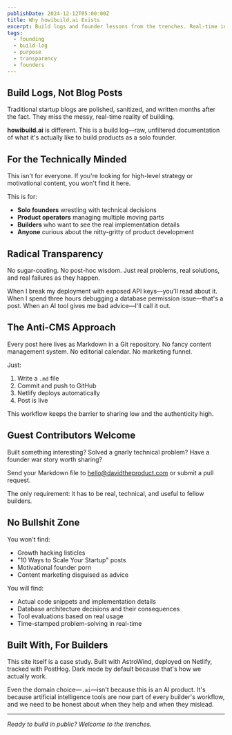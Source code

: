 ```yaml
---
publishDate: 2024-12-12T05:00:00Z
title: Why howibuild.ai Exists
excerpt: Build logs and founder lessons from the trenches. Real-time insights for solo founders, product operators, and technically minded builders.
tags:
  - founding
  - build-log
  - purpose
  - transparency
  - founders
---
```


## Build Logs, Not Blog Posts

Traditional startup blogs are polished, sanitized, and written months after the fact. They miss the messy, real-time reality of building.

**howibuild.ai** is different. This is a build log—raw, unfiltered documentation of what it's actually like to build products as a solo founder.

## For the Technically Minded

This isn't for everyone. If you're looking for high-level strategy or motivational content, you won't find it here.

This is for:
- **Solo founders** wrestling with technical decisions
- **Product operators** managing multiple moving parts  
- **Builders** who want to see the real implementation details
- **Anyone** curious about the nitty-gritty of product development

## Radical Transparency

No sugar-coating. No post-hoc wisdom. Just real problems, real solutions, and real failures as they happen.

When I break my deployment with exposed API keys—you'll read about it. When I spend three hours debugging a database permission issue—that's a post. When an AI tool gives me bad advice—I'll call it out.

## The Anti-CMS Approach

Every post here lives as Markdown in a Git repository. No fancy content management system. No editorial calendar. No marketing funnel.

Just:
1. Write a `.md` file
2. Commit and push to GitHub
3. Netlify deploys automatically
4. Post is live

This workflow keeps the barrier to sharing low and the authenticity high.

## Guest Contributors Welcome

Built something interesting? Solved a gnarly technical problem? Have a founder war story worth sharing?

Send your Markdown file to hello@davidtheproduct.com or submit a pull request. 

The only requirement: it has to be real, technical, and useful to fellow builders.

## No Bullshit Zone

You won't find:
- Growth hacking listicles
- "10 Ways to Scale Your Startup" posts
- Motivational founder porn
- Content marketing disguised as advice

You will find:
- Actual code snippets and implementation details
- Database architecture decisions and their consequences  
- Tool evaluations based on real usage
- Time-stamped problem-solving in real-time

## Built With, For Builders

This site itself is a case study. Built with AstroWind, deployed on Netlify, tracked with PostHog. Dark mode by default because that's how we actually work.

Even the domain choice—`.ai`—isn't because this is an AI product. It's because artificial intelligence tools are now part of every builder's workflow, and we need to be honest about when they help and when they mislead.

---

*Ready to build in public? Welcome to the trenches.*